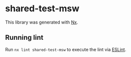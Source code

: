 # shared-test-msw

This library was generated with [Nx](https://nx.dev).

## Running lint

Run `nx lint shared-test-msw` to execute the lint via [ESLint](https://eslint.org/).
